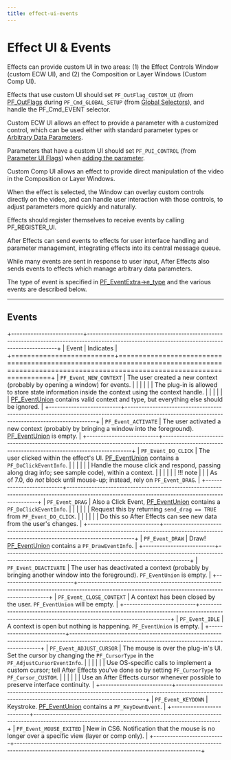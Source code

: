 ```yaml
---
title: effect-ui-events
---
```


# Effect UI & Events

Effects can provide custom UI in two areas: (1) the Effect Controls Window (custom ECW UI), and (2) the Composition or Layer Windows (Custom Comp UI).

Effects that use custom UI should set `PF_OutFlag_CUSTOM_UI` (from [PF_OutFlags](../effect-basics/PF_OutData.md#pf_outflags) during `PF_Cmd_GLOBAL_SETUP` (from [Global Selectors](../effect-basics/command-selectors.md#global-selectors)), and handle the PF_Cmd_EVENT selector.

Custom ECW UI allows an effect to provide a parameter with a customized control, which can be used either with standard parameter types or [Arbitrary Data Parameters](../effect-details/arbitrary-data-parameters.md#arbitrary-data-parameters).

Parameters that have a custom UI should set `PF_PUI_CONTROL` (from [Parameter UI Flags](../effect-basics/PF_ParamDef.md#parameter-ui-flags)) when [adding the parameter](../effect-details/interaction-callback-functions.md#interaction-callbacks).

Custom Comp UI allows an effect to provide direct manipulation of the video in the Composition or Layer Windows.

When the effect is selected, the Window can overlay custom controls directly on the video, and can handle user interaction with those controls, to adjust parameters more quickly and naturally.

Effects should register themselves to receive events by calling PF_REGISTER_UI.

After Effects can send events to effects for user interface handling and parameter management, integrating effects into its central message queue.

While many events are sent in response to user input, After Effects also sends events to effects which manage arbitrary data parameters.

The type of event is specified in [PF_EventExtra->e_type](PF_EventExtra.md#pf_eventextra) and the various events are described below.

---

## Events

+--------------------------+-------------------------------------------------------------------------------------------------------------------------------------------------+
|          Event           |                                                                    Indicates                                                                    |
+==========================+=================================================================================================================================================+
| `PF_Event_NEW_CONTEXT`   | The user created a new context (probably by opening a window) for events.                                                                       |
|                          |                                                                                                                                                 |
|                          | The plug-in is allowed to store state information inside the context using the context handle.                                                  |
|                          |                                                                                                                                                 |
|                          | [PF_EventUnion](PF_EventUnion.md#pf_eventunion) contains valid context and type, but everything else should be ignored.                         |
+--------------------------+-------------------------------------------------------------------------------------------------------------------------------------------------+
| `PF_Event_ACTIVATE`      | The user activated a new context (probably by bringing a window into the foreground). [PF_EventUnion](PF_EventUnion.md#pf_eventunion) is empty. |
+--------------------------+-------------------------------------------------------------------------------------------------------------------------------------------------+
| `PF_Event_DO_CLICK`      | The user clicked within the effect's UI. [PF_EventUnion](PF_EventUnion.md#pf_eventunion) contains a `PF_DoClickEventInfo`.                      |
|                          |                                                                                                                                                 |
|                          | Handle the mouse click and respond, passing along drag info; see sample code), within a context.                                                |
|                          |                                                                                                                                                 |
|                          | !!! note                                                                                                                                        |
|                          |      As of 7.0, do *not* block until mouse-up; instead, rely on `PF_Event_DRAG`.                                                                |
+--------------------------+-------------------------------------------------------------------------------------------------------------------------------------------------+
| `PF_Event_DRAG`          | Also a Click Event, [PF_EventUnion](PF_EventUnion.md#pf_eventunion) contains a `PF_DoClickEventInfo`.                                           |
|                          |                                                                                                                                                 |
|                          | Request this by returning `send_drag == TRUE` from `PF_Event_DO_CLICK`.                                                                         |
|                          |                                                                                                                                                 |
|                          | Do this so After Effects can see new data from the user's changes.                                                                              |
+--------------------------+-------------------------------------------------------------------------------------------------------------------------------------------------+
| `PF_Event_DRAW`          | Draw! [PF_EventUnion](PF_EventUnion.md#pf_eventunion) contains a `PF_DrawEventInfo`.                                                            |
+--------------------------+-------------------------------------------------------------------------------------------------------------------------------------------------+
| `PF_Event_DEACTIVATE`    | The user has deactivated a context (probably by bringing another window into the foreground). `PF_EventUnion` is empty.                         |
+--------------------------+-------------------------------------------------------------------------------------------------------------------------------------------------+
| `PF_Event_CLOSE_CONTEXT` | A context has been closed by the user. `PF_EventUnion` will be empty.                                                                           |
+--------------------------+-------------------------------------------------------------------------------------------------------------------------------------------------+
| `PF_Event_IDLE`          | A context is open but nothing is happening. `PF_EventUnion` is empty.                                                                           |
+--------------------------+-------------------------------------------------------------------------------------------------------------------------------------------------+
| `PF_Event_ADJUST_CURSOR` | The mouse is over the plug-in's UI. Set the cursor by changing the `PF_CursorType` in the `PF_AdjustCursorEventInfo`.                           |
|                          |                                                                                                                                                 |
|                          | Use OS-specific calls to implement a custom cursor; tell After Effects you've done so by setting `PF_CursorType` to `PF_Cursor_CUSTOM`.         |
|                          |                                                                                                                                                 |
|                          | Use an After Effects cursor whenever possible to preserve interface continuity.                                                                 |
+--------------------------+-------------------------------------------------------------------------------------------------------------------------------------------------+
| `PF_Event_KEYDOWN`       | Keystroke. [PF_EventUnion](PF_EventUnion.md#pf_eventunion) contains a `PF_KeyDownEvent`.                                                        |
+--------------------------+-------------------------------------------------------------------------------------------------------------------------------------------------+
| `PF_Event_MOUSE_EXITED`  | New in CS6. Notification that the mouse is no longer over a specific view (layer or comp only).                                                 |
+--------------------------+-------------------------------------------------------------------------------------------------------------------------------------------------+
